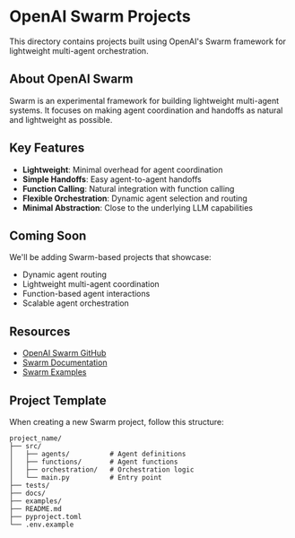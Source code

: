 # OpenAI Swarm Projects

This directory contains projects built using OpenAI's Swarm framework for lightweight multi-agent orchestration.

## About OpenAI Swarm

Swarm is an experimental framework for building lightweight multi-agent systems. It focuses on making agent coordination and handoffs as natural and lightweight as possible.

## Key Features

- **Lightweight**: Minimal overhead for agent coordination
- **Simple Handoffs**: Easy agent-to-agent handoffs
- **Function Calling**: Natural integration with function calling
- **Flexible Orchestration**: Dynamic agent selection and routing
- **Minimal Abstraction**: Close to the underlying LLM capabilities

## Coming Soon

We'll be adding Swarm-based projects that showcase:
- Dynamic agent routing
- Lightweight multi-agent coordination
- Function-based agent interactions
- Scalable agent orchestration

## Resources

- [OpenAI Swarm GitHub](https://github.com/openai/swarm)
- [Swarm Documentation](https://github.com/openai/swarm/blob/main/README.md)
- [Swarm Examples](https://github.com/openai/swarm/tree/main/examples)

## Project Template

When creating a new Swarm project, follow this structure:
```
project_name/
├── src/
│   ├── agents/          # Agent definitions
│   ├── functions/       # Agent functions
│   ├── orchestration/   # Orchestration logic
│   └── main.py          # Entry point
├── tests/
├── docs/
├── examples/
├── README.md
├── pyproject.toml
└── .env.example
```
